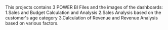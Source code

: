 This projects contains 3 POWER BI Files and the images of the dashboards:
 1.Sales and Budget Calculation and Analysis
 2.Sales Analysis based on the customer's age category
 3.Calculation of Revenue and Revenue Analysis based on various factors.
